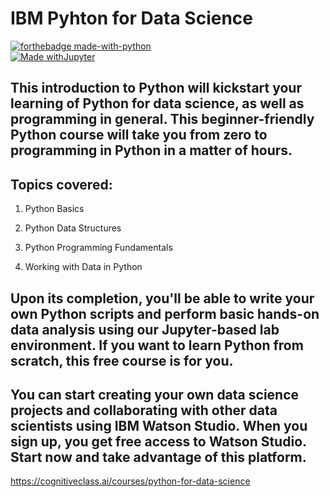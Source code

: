 # IBM Pyhton for Data Science

[![forthebadge made-with-python](http://ForTheBadge.com/images/badges/made-with-python.svg)](https://www.python.org/)  
[![Made withJupyter](https://img.shields.io/badge/Made%20with-Jupyter-orange?style=for-the-badge&logo=Jupyter)](https://jupyter.org/try)  


## This introduction to Python will kickstart your learning of Python for data science, as well as programming in general. This beginner-friendly Python course will take you from zero to programming in Python in a matter of hours.  
  

## Topics covered: 

1) Python Basics 

2) Python Data Structures 

3) Python Programming Fundamentals 

4) Working with Data in Python  

## Upon its completion, you'll be able to write your own Python scripts and perform basic hands-on data analysis using our Jupyter-based lab environment. If you want to learn Python from scratch, this free course is for you.

## You can start creating your own data science projects and collaborating with other data scientists using IBM Watson Studio. When you sign up, you get free access to Watson Studio. Start now and take advantage of this platform. 

https://cognitiveclass.ai/courses/python-for-data-science